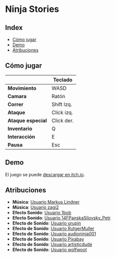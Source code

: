 # Ninja Stories

 
## Index

- [Cómo jugar]()
- [Demo](https://github.com/Tomas-Gayo/ninja-stories#demo)
- [Atribuciones](https://github.com/Tomas-Gayo/ninja-stories#atribuciones)

## Cómo jugar

|   | **Teclado**  | 
| ------ | ------ | 
| **Movimiento** | WASD | 
| **Camara** | Ratón | 
| **Correr** | Shift Izq. | 
| **Ataque** | Click izq.  | 
| **Ataque especial** | Click der. | 
| **Inventario** | Q | 
| **Interacción** | E | 
| **Pausa** | Esc |  

## Demo

El juego se puede [descargar en itch.io](https://tomas-gayo.itch.io/ninja-stories).


## Atribuciones

- **Música**: [Usuario Markus Lindner](https://opengameart.org/content/spaghetti-western-theme-orchestral)
- **Música**: [Usuario zagi2](https://freesound.org/people/zagi2/sounds/222552/)
- **Efecto Sonido**: [Usuario 1bob](https://freesound.org/people/1bob/sounds/651515/)
- **Efecto Sonido**: [Usuario 14FPanskaSilovsky_Petr](https://freesound.org/people/14FPanskaSilovsky_Petr/sounds/419929/)
- **Efecto de Sonido**: [Usuario urupin](https://freesound.org/people/urupin/sounds/157696/)
- **Efecto de Sonido**: [Usuario RutgerMuller](https://freesound.org/people/RutgerMuller/sounds/365257/)
- **Efecto de Sonido**: [Usuario audioninja001](https://freesound.org/people/audioninja001/sounds/455062/)
- **Efecto de Sonido**: [Usuario Pixabay](https://pixabay.com/es/sound-effects/sword-re-sheathed-99334/)
- **Efecto de Sonido**: [Usuario artisticdude](https://opengameart.org/content/swishes-sound-pack)
- **Efecto de Sonido**: [Usuario wolfwoot](https://opengameart.org/content/voice-clip-pack-male-adventurer-rpg)


